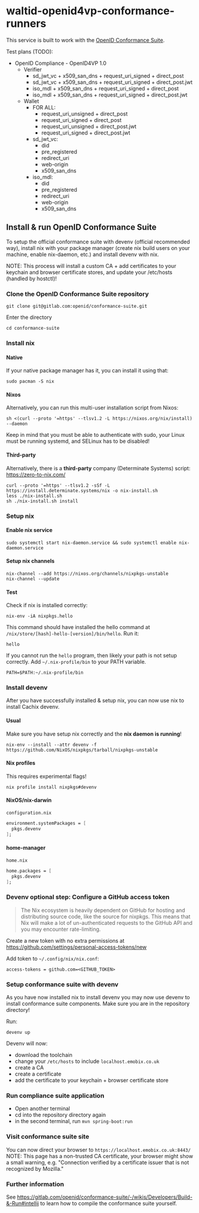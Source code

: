 # waltid-openid4vp-conformance-runners

This service is built to work with the [OpenID Conformance Suite](https://gitlab.com/openid/conformance-suite).

Test plans (TODO):

- OpenID Compliance - OpenID4VP 1.0
    - Verifier
        - sd_jwt_vc + x509_san_dns + request_uri_signed + direct_post
        - sd_jwt_vc + x509_san_dns + request_uri_signed + direct_post.jwt
        - iso_mdl + x509_san_dns + request_uri_signed + direct_post
        - iso_mdl + x509_san_dns + request_uri_signed + direct_post.jwt
    - Wallet
        - FOR ALL:
            - request_uri_unsigned + direct_post
            - request_uri_signed + direct_post
            - request_uri_unsigned + direct_post.jwt
            - request_uri_signed + direct_post.jwt
        - sd_jwt_vc:
            - did
            - pre_registered
            - redirect_uri
            - web-origin
            - x509_san_dns
        - iso_mdl:
            - did
            - pre_registered
            - redirect_uri
            - web-origin
            - x509_san_dns


## Install & run OpenID Conformance Suite
To setup the official conformance suite with devenv (official recommended way), install nix with your package manager (create nix build users on your machine, enable nix-daemon, etc.) and install devenv with nix.

NOTE: This process will install a custom CA + add certificates to your keychain and browser certificate stores, and update your /etc/hosts (handled by hostctl)! 


### Clone the OpenID Conformance Suite repository
```shell
git clone git@gitlab.com:openid/conformance-suite.git
```

Enter the directory
```shell
cd conformance-suite
```

### Install nix

#### Native
If your native package manager has it, you can install it using that:
```shell
sudo pacman -S nix
```

#### Nixos
Alternatively, you can run this multi-user installation script from Nixos:
```shell
sh <(curl --proto '=https' --tlsv1.2 -L https://nixos.org/nix/install) --daemon
```
Keep in mind that you must be able to authenticate with sudo, your Linux must be running systemd, and SELinux has to be disabled!

#### Third-party
Alternatively, there is a **third-party** company (Determinate Systems) script: https://zero-to-nix.com/
```shell
curl --proto '=https' --tlsv1.2 -sSf -L https://install.determinate.systems/nix -o nix-install.sh
less ./nix-install.sh
sh ./nix-install.sh install
```

### Setup nix
#### Enable nix service
```shell
sudo systemctl start nix-daemon.service && sudo systemctl enable nix-daemon.service
```

#### Setup nix channels
```shell
nix-channel --add https://nixos.org/channels/nixpkgs-unstable
nix-channel --update
```

#### Test
Check if nix is installed correctly:
```shell
nix-env -iA nixpkgs.hello
```
This command should have installed the hello command at `/nix/store/[hash]-hello-[version]/bin/hello`.
Run it:
```shell
hello
```

If you cannot run the `hello` program, then likely your path is not setup correctly.
Add `~/.nix-profile/bin` to your PATH variable.
```shell
PATH=$PATH:~/.nix-profile/bin
```

### Install devenv
After you have successfully installed & setup nix, you can now use nix to install Cachix devenv.

#### Usual
Make sure you have setup nix correctly and the **nix daemon is running**!
```shell
nix-env --install --attr devenv -f https://github.com/NixOS/nixpkgs/tarball/nixpkgs-unstable
```

#### Nix profiles
This requires experimental flags!
```shell
nix profile install nixpkgs#devenv
```

#### NixOS/nix-darwin
`configuration.nix`
```nix
environment.systemPackages = [
  pkgs.devenv
];
```

#### home-manager
`home.nix`
```nix
home.packages = [
  pkgs.devenv
];
```

### Devenv optional step: Configure a GitHub access token
> The Nix ecosystem is heavily dependent on GitHub for hosting and distributing source code, like the source for nixpkgs.
> This means that Nix will make a lot of un-authenticated requests to the GitHub API and you may encounter rate-limiting.

Create a new token with no extra permissions at https://github.com/settings/personal-access-tokens/new

Add token to `~/.config/nix/nix.conf`:
```shell
access-tokens = github.com=<GITHUB_TOKEN>
```

### Setup conformance suite with devenv
As you have now installed nix to install devenv you may now use devenv to install conformance suite components.
Make sure you are in the repository directory!

Run:
```shell
devenv up
```

Devenv will now:
- download the toolchain
- change your `/etc/hosts` to include `localhost.emobix.co.uk`
- create a CA
- create a certificate
- add the certificate to your keychain + browser certificate store

### Run compliance suite application
- Open another terminal
- cd into the repository directory again
- in the second terminal, run `mvn spring-boot:run`

### Visit conformance suite site
You can now direct your browser to `https://localhost.emobix.co.uk:8443/`
NOTE: This page has a non-trusted CA certificate, your browser might show
a small warning, e.g. "Connection verified by a certificate issuer that is not recognized by Mozilla."


### Further information
See https://gitlab.com/openid/conformance-suite/-/wikis/Developers/Build-&-Run#intellij to learn
how to compile the conformance suite yourself.
